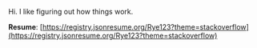Hi. I like figuring out how things work.

**Resume**: [https://registry.jsonresume.org/Rye123?theme=stackoverflow](https://registry.jsonresume.org/Rye123?theme=stackoverflow)
